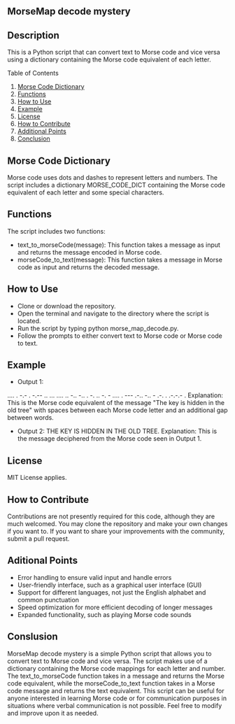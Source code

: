 ## **MorseMap decode mystery**
## Description
This is a Python script that can convert text to Morse code and vice versa using a dictionary containing the Morse code equivalent of each letter.

Table of Contents

1.	[Morse Code Dictionary](#morse_code_dict)
2.	[Functions](#function)
3.	[How to Use](#how_to_use)
4.	[Example](#example)
5.	[License](#license)
6.	[How to Contribute](#how_to_contribute)
7.	[Additional Points](#additional_points)
8.	[Conclusion](conclusion)

## Morse Code Dictionary <a name="morse_code_dict"></a>
Morse code uses dots and dashes to represent letters and numbers. The script includes a dictionary MORSE_CODE_DICT containing the Morse code equivalent of each letter and some special characters.

## Functions <a name="function"></a>
The script includes two functions:
-	text_to_morseCode(message): This function takes a message as input and returns the message encoded in Morse code.
-	morseCode_to_text(message): This function takes a message in Morse code as input and returns the decoded message.
## How to Use <a name="how_to_use"></a>
-	Clone or download the repository.
-	Open the terminal and navigate to the directory where the script is located.
-	Run the script by typing python morse_map_decode.py.
-	Follow the prompts to either convert text to Morse code or Morse code to text.
## Example <a name="example"></a>
- Output 1:

.... . -.- . -.-- .. ... .... .. -.. -.. . -. .. -. - .... . --- .-.. -.. - .-. . .-.-.- .
Explanation: This is the Morse code equivalent of the message "The key is hidden in the old tree" with spaces between each Morse code letter and an additional gap between words.

- Output 2:
THE KEY IS HIDDEN IN THE OLD TREE.
Explanation: This is the message deciphered from the Morse code seen in Output 1.


## License <a name="license"></a>
MIT License applies.

## How to Contribute <a name="how_to_contribute"></a>
Contributions are not presently required for this code, although they are much welcomed. You may clone the repository and make your own changes if you want to. If you want to share your improvements with the community, submit a pull request.





## Aditional Points <a name="additional_points"></a>
-	Error handling to ensure valid input and handle errors
-	User-friendly interface, such as a graphical user interface (GUI)
-	Support for different languages, not just the English alphabet and common punctuation
-	Speed optimization for more efficient decoding of longer messages
-	Expanded functionality, such as playing Morse code sounds
## Conslusion  <a name="conclusion"></a>
MorseMap decode mystery is a simple Python script that allows you to convert text to Morse code and vice versa. The script makes use of a dictionary containing the Morse code mappings for each letter and number. The text_to_morseCode function takes in a message and returns the Morse code equivalent, while the morseCode_to_text function takes in a Morse code message and returns the text equivalent. This script can be useful for anyone interested in learning Morse code or for communication purposes in situations where verbal communication is not possible. Feel free to modify and improve upon it as needed.
